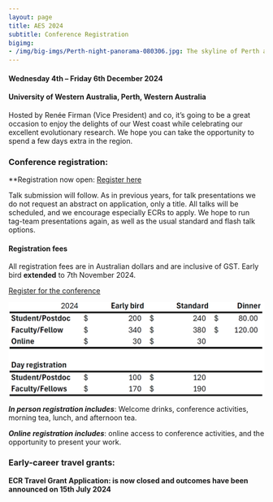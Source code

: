 ```yaml
---
layout: page
title: AES 2024
subtitle: Conference Registration
bigimg:
- /img/big-imgs/Perth-night-panorama-080306.jpg: The skyline of Perth at night (Nachoman-au, 2006)
---
```


#### Wednesday 4th – Friday 6th December 2024

#### University of Western Australia, Perth, Western Australia

Hosted by Renée Firman (Vice President) and co, it’s going to be a great occasion to enjoy the delights of our West coast while celebrating our excellent evolutionary research. We hope you can take the opportunity to spend a few days extra in the region.  

<!-- **Registration opens**: 19 July 2024 -->

<!-- **Early bird registration date closes**: 31st October 2024 -->

<!-- **Dinner tickets will not be available after**: 31st October 2024 -->
<!-- (Dinner tickets are on a first come first served basis) -->

<!-- **Final registration date closes**: 2nd December 2024 -->

### Conference registration:

**Registration now open: [Register here](https://aes.corsizio.com/event/6696f536e5982b343eafeb08)

Talk submission will follow. As in previous years, for talk presentations we do not request an abstract on application, only a title. All talks will be scheduled, and we encourage especially ECRs to apply. We hope to run tag-team presentations again, as well as the usual standard and flash talk options.  

#### Registration fees 

All registration fees are in Australian dollars and are inclusive of GST. Early bird **extended** to 7th November 2024.

[Register for the conference](https://aes.corsizio.com/event/6696f536e5982b343eafeb08)

![](/img/aes2024/2024_prices.png)

**_In person registration includes_**: Welcome drinks, conference activities, morning tea, lunch, and afternoon tea.  

**_Online registration includes_**: online access to conference activities, and the opportunity to present your work.  

<!-- #### Conference Dinner AES 2023

**Places limited to 120 people, so register early!**

We are organising an outdoor, end of conference gathering where we can relax a little and celebrate a week of listening to awesome science with awesome people.  

**Location**: [Peter Rabbit](https://www.peterabbit.com.au/) (15 minute walk from conference venue at the corner of Hindley & Liverpool St, Adelaide 5000).  

**Time**: 7 – 11pm, Friday 15th December

**Cost**: $60 (student/postdoc) or $95 (faculty/fellow) paid when you register  

**Inclusions**: Canapés, Bar and drinks, music and dancing   -->
<!-- 
#### Presentations

When you register, please indicate whether you would like to present. These will be your options:  

- No talk, I am happy just listening to some really amazing talks  

- Flash talk (3 mins), I’ve got some super neat stuff to tell you and it won’t take me that long  

- Standard talk (10 mins + 3 mins for question), my research is so cool, you won’t be able to shut me up  

- Tag-team talk\* (45 mins including questions), not only am I awesome, my whole team is awesome and we all really want to tell you about what we’re doing  

\*Tag-team talks are talks given by several members of the same research group (4 - 5), talking about related research topics that can be told as a whole story.

#### Accomodation 

See this [page](/accommodation/) for details.

#### Equity and Inclusion

We are really keen to create an open and friendly atmosphere where everyone feels welcome. We understand that conferences are not equally accessible to everyone, and we are aiming to be as inclusive as possible.

With this in mind,

-	We are looking into options of making a **parent/child friendly** conference, if you would like to bring your children, please indicate this when you register.

-	We will be providing **travel grants** to those in need. If you would like to be considered for one of these travel grants please indicate this when you register. 

-	We will have **online options available** for those who cannot attend in person. 

If you feel that there is anything else we can do that would make you feel more comfortable attending AES2023, please get in touch, we are very open to suggestions.

Any questions please send us an email: ausevolutionsociety@gmail.com   -->

### Early-career travel grants:

**ECR Travel Grant Application: is now closed and outcomes have been announced on 15th July 2024**
<!-- **ECR Travel Grant Application: is now closed (https://docs.google.com/forms/d/e/1FAIpQLSc1LSWLEWcr07CQNUcUjWHq5glFQgpYwQcFzWSSM0hpNd4Guw/viewform)** -->

<!-- Eligibility:
* Must be a student or postdoc/early career researcher   -->
<!-- Funds will be allocated on a needs basis by the committee, to assist as many applicants as possible. Please indicate where you will be travelling from, and the approximate out-of-pocket expense anticipated. Applications close on June 24th 2024. Outcomes to have been announced  -->